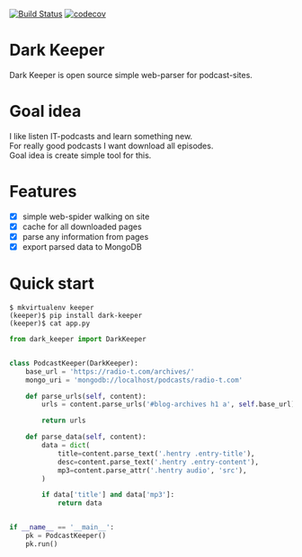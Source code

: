 [![Build Status](https://travis-ci.org/itcrab/dark-keeper.svg?branch=master)](https://travis-ci.org/itcrab/dark-keeper)
[![codecov](https://codecov.io/gh/itcrab/dark-keeper/branch/master/graph/badge.svg)](https://codecov.io/gh/itcrab/dark-keeper)

# Dark Keeper
Dark Keeper is open source simple web-parser for podcast-sites.

# Goal idea
I like listen IT-podcasts and learn something new.<br />
For really good podcasts I want download all episodes.<br />
Goal idea is create simple tool for this.

# Features
- [x] simple web-spider walking on site
- [x] cache for all downloaded pages
- [x] parse any information from pages
- [x] export parsed data to MongoDB

# Quick start
`$ mkvirtualenv keeper`<br />
`(keeper)$ pip install dark-keeper`<br />
`(keeper)$ cat app.py`
```python
from dark_keeper import DarkKeeper


class PodcastKeeper(DarkKeeper):
    base_url = 'https://radio-t.com/archives/'
    mongo_uri = 'mongodb://localhost/podcasts/radio-t.com'

    def parse_urls(self, content):
        urls = content.parse_urls('#blog-archives h1 a', self.base_url)

        return urls

    def parse_data(self, content):
        data = dict(
            title=content.parse_text('.hentry .entry-title'),
            desc=content.parse_text('.hentry .entry-content'),
            mp3=content.parse_attr('.hentry audio', 'src'),
        )

        if data['title'] and data['mp3']:
            return data


if __name__ == '__main__':
    pk = PodcastKeeper()
    pk.run()
```
